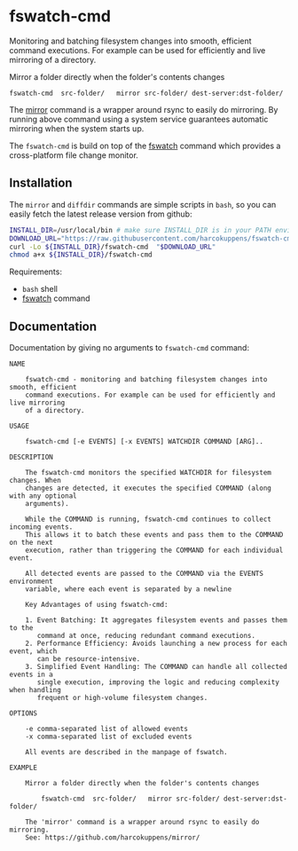 # fswatch-cmd

Monitoring and batching filesystem changes into smooth, efficient command
executions. For example can be used for efficiently and live mirroring of a
directory.

Mirror a folder directly when the folder's contents changes

    fswatch-cmd  src-folder/   mirror src-folder/ dest-server:dst-folder/

The [mirror](https://github.com/harcokuppens/mirror/) command is a wrapper
around rsync to easily do mirroring. By running above command using a system
service guarantees automatic mirroring when the system starts up.

The `fswatch-cmd` is build on top of the
[fswatch](https://github.com/emcrisostomo/fswatch) command which provides a
cross-platform file change monitor.

## Installation

The `mirror` and `diffdir` commands are simple scripts in `bash`, so you can
easily fetch the latest release version from github:

```bash
INSTALL_DIR=/usr/local/bin # make sure INSTALL_DIR is in your PATH environment variable
DOWNLOAD_URL="https://raw.githubusercontent.com/harcokuppens/fswatch-cmd/refs/heads/main/bin/fswatch-cmd"
curl -Lo ${INSTALL_DIR}/fswatch-cmd  "$DOWNLOAD_URL"
chmod a+x ${INSTALL_DIR}/fswatch-cmd
```

Requirements:

- `bash` shell
- [fswatch](https://github.com/emcrisostomo/fswatch) command

## Documentation

Documentation by giving no arguments to `fswatch-cmd` command:

```console
NAME

    fswatch-cmd - monitoring and batching filesystem changes into smooth, efficient
    command executions. For example can be used for efficiently and live mirroring
    of a directory.

USAGE

    fswatch-cmd [-e EVENTS] [-x EVENTS] WATCHDIR COMMAND [ARG]..

DESCRIPTION

    The fswatch-cmd monitors the specified WATCHDIR for filesystem changes. When
    changes are detected, it executes the specified COMMAND (along with any optional
    arguments).

    While the COMMAND is running, fswatch-cmd continues to collect incoming events.
    This allows it to batch these events and pass them to the COMMAND on the next
    execution, rather than triggering the COMMAND for each individual event.

    All detected events are passed to the COMMAND via the EVENTS environment
    variable, where each event is separated by a newline

    Key Advantages of using fswatch-cmd:

    1. Event Batching: It aggregates filesystem events and passes them to the
       command at once, reducing redundant command executions.
    2. Performance Efficiency: Avoids launching a new process for each event, which
       can be resource-intensive.
    3. Simplified Event Handling: The COMMAND can handle all collected events in a
       single execution, improving the logic and reducing complexity when handling
       frequent or high-volume filesystem changes.

OPTIONS

    -e comma-separated list of allowed events
    -x comma-separated list of excluded events

    All events are described in the manpage of fswatch.

EXAMPLE

    Mirror a folder directly when the folder's contents changes

        fswatch-cmd  src-folder/   mirror src-folder/ dest-server:dst-folder/

    The 'mirror' command is a wrapper around rsync to easily do mirroring.
    See: https://github.com/harcokuppens/mirror/

```

